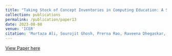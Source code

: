 ```yaml
---
title: "Taking Stock of Concept Inventories in Computing Education: A Systematic Literature Review"
collection: publications
permalink: /publication/paper13
date: 2023-08-08
venue: 'ICER'
citation: 'Murtaza Ali, Sourojit Ghosh, Prerna Rao, Raveena Dhegaskar, Sophia Jawort, Alix Medler, Mengqi Shi and Sayamindu Dasgupta. (2023). Taking Stock of Concept Inventories in Computing Education: A Systematic Literature Review.  In Proceedings of the 2023 ACM Conference on International Computing Education Research V.1 (ICER 23 V1), August 07--11, 2023, Chicago, IL, USA. ACM, New York, NY, USA 19 Pages. https://doi.org/10.1145/3568813.3600120'
---
```


[View Paper here](http://camps.aptaracorp.com/ACM_PMS/PMS/ACM/ICER23V1/14/38bc1875-03fe-11ee-b37c-16bb50361d1f/OUT/icer23v1-14.html)

